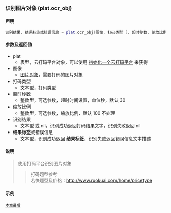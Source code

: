### 识别图片对象 \(**plat\.ocr\_obj**\)


#### 声明
```lua
识别结果, 结果标签或错误信息 = plat.ocr_obj(图像, 打码类型 [, 超时秒数, 缩放比例 ])
```


#### 参数及返回值
- plat
    - 表型，云打码平台对象，可以使用 [初始化一个云打码平台](/Handbook/cloud_ocr/cloud_ocr.ocr.md) 来获得
- 图像
    - [图片对象](/Handbook/image/README.md)，需要打码的图片对象
- 打码类型
    - 文本型，打码类型
- 超时秒数
    - 整数型，可选参数，超时时间设置，单位秒，默认 30
- 缩放比例
    - 整数型，可选参数，缩放比例，默认 100 不处理
- 识别结果
    - 文本型 或 nil，识别成功返回打码结果文字，识别失败返回 nil
- **结果标签**或错误信息
    - 文本型，识别成功返回 **结果标签**，识别失败返回错误信息文本描述


#### 说明
> 使用打码平台识别图片对象  
> > 打码题型参考  
> > 若快题型及价格：http://www.ruokuai.com/home/pricetype  


#### 示例  
[`本章最后`](/Handbook/cloud_ocr/samples.md)  

